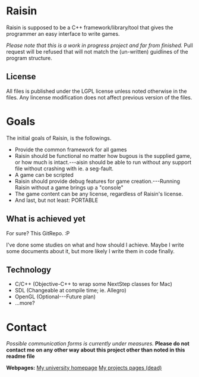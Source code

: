 Raisin
======

Raisin is supposed to be a C++ framework/library/tool that gives the programmer
an easy interface to write games.

*Please note that this is a work in progress project and far from finished.*
Pull request will be refused that will not match the (un-written) guidlines of
the program structure.

License
-------

All files is published under the LGPL license unless noted otherwise in the
files. Any lincense modification does not affect previous version of the files.

Goals
=====

The initial goals of Raisin, is the followings.

* Provide the common framework for all games
* Raisin should be functional no matter how bugous is the supplied game, or how
  much is intact.---aisin should be able to run without any support file without
crashing with ie. a seg-fault.
* A game can be scripted
* Raisin should provide debug features for game creation.---Running Raisin
  without a game brings up a "console"
* The game content can be any license, regardless of Raisin's license.
* And last, but not least: PORTABLE

What is achieved yet
--------------------

For sure? This GitRepo. :P

I've done some studies on what and how should I achieve. Maybe I write some
documents about it, but more likely I write them in code finally.

Technology
----------

* C/C++ (Objective-C++ to wrap some NextStep classes for Mac)
* SDL (Changeable at compile time; ie. Allegro)
* OpenGL (Optional---Future plan)
* ...more?

Contact
=======

*Possible communication forms is currently under measures.*
**Please do not contact me on any other way about this project other than noted
in this readme file**

**Webpages:**
[My university homepage](http://people.inf.elte.hu/juadaml/ "Ádám L. Juhász")
[My projects pages (dead)](about:blank)

